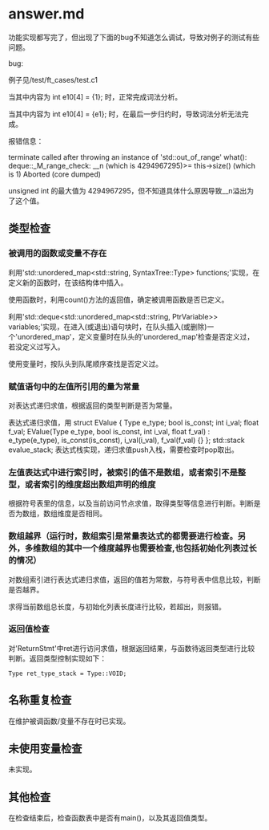 # answer.md

功能实现都写完了，但出现了下面的bug不知道怎么调试，导致对例子的测试有些问题。

bug:

例子见/test/ft_cases/test.c1

当其中内容为 int e10[4] = {1}; 时，正常完成词法分析。

当其中内容为 int e10[4] = {e1}; 时，在最后一步归约时，导致词法分析无法完成。

报错信息：

terminate called after throwing an instance of 'std::out_of_range'
  what():  deque::_M_range_check: __n (which is 4294967295)>= this->size() (which is 1)
Aborted (core dumped)

unsigned int 的最大值为 4294967295，但不知道具体什么原因导致__n溢出为了这个值。

## 类型检查

### 被调用的函数或变量不存在

利用'std::unordered_map<std::string, SyntaxTree::Type> functions;'实现，在定义新的函数时，在该结构体中插入。

使用函数时，利用count()方法的返回值，确定被调用函数是否已定义。

利用'std::deque<std::unordered_map<std::string, PtrVariable>> variables;'实现，在进入(或退出)语句块时，在队头插入(或删除)一个'unordered_map'，定义变量时在队头的'unordered_map'检查是否定义过，若没定义过写入。

使用变量时，按队头到队尾顺序查找是否定义过。

### 赋值语句中的左值所引用的量为常量

对表达式递归求值，根据返回的类型判断是否为常量。

表达式递归求值，用
    struct EValue
    {
        Type e_type;
        bool is_const;
        int i_val;
        float f_val;
        EValue(Type e_type, bool is_const, int i_val, float f_val) : e_type(e_type), is_const(is_const),
                                                                     i_val(i_val), f_val(f_val) {}
    };
    std::stack<EValue> evalue_stack;
表达式栈实现，递归求值push入栈，需要检查时pop取出。

### 左值表达式中进行索引时，被索引的值不是数组，或者索引不是整型，或者索引的维度超出数组声明的维度

根据符号表里的信息，以及当前访问节点求值，取得类型等信息进行判断。判断是否为数组，数组维度是否相同。

### 数组越界（运行时，数组索引是常量表达式的都需要进行检查。另外，多维数组的其中一个维度越界也需要检查,也包括初始化列表过长的情况）

对数组索引进行表达式递归求值，返回的值若为常数，与符号表中信息比较，判断是否越界。

求得当前数组总长度，与初始化列表长度进行比较，若超出，则报错。

### 返回值检查

对'ReturnStmt'中ret进行访问求值，根据返回结果，与函数待返回类型进行比较判断。返回类型控制实现如下：

    Type ret_type_stack = Type::VOID;

## 名称重复检查

在维护被调函数/变量不存在时已实现。

## 未使用变量检查

未实现。

## 其他检查

在检查结束后，检查函数表中是否有main()，以及其返回值类型。

